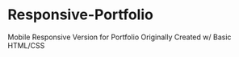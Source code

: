 # Responsive-Portfolio
Mobile Responsive Version for Portfolio Originally Created w/ Basic HTML/CSS
